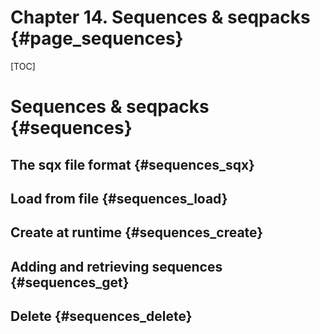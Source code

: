 # Chapter 14. Sequences & seqpacks {#page_sequences}
[TOC]
# Sequences & seqpacks {#sequences}

## The sqx file format {#sequences_sqx}

## Load from file {#sequences_load}

## Create at runtime {#sequences_create}

## Adding and retrieving sequences {#sequences_get}

## Delete {#sequences_delete}
